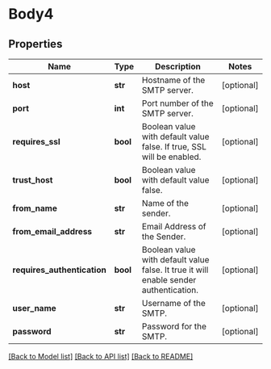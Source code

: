 # Body4

## Properties
Name | Type | Description | Notes
------------ | ------------- | ------------- | -------------
**host** | **str** | Hostname of the SMTP server. | [optional] 
**port** | **int** | Port number of the SMTP server. | [optional] 
**requires_ssl** | **bool** | Boolean value with default value false. If true, SSL will be enabled. | [optional] 
**trust_host** | **bool** | Boolean value with default value false. | [optional] 
**from_name** | **str** | Name of the sender. | [optional] 
**from_email_address** | **str** | Email Address of the Sender. | [optional] 
**requires_authentication** | **bool** | Boolean value with default value false. It true it will enable sender authentication. | [optional] 
**user_name** | **str** | Username of the SMTP. | [optional] 
**password** | **str** | Password for the SMTP. | [optional] 

[[Back to Model list]](../README.md#documentation-for-models) [[Back to API list]](../README.md#documentation-for-api-endpoints) [[Back to README]](../README.md)

